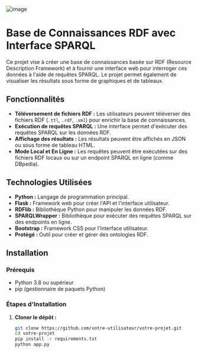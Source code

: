 ![image](https://github.com/user-attachments/assets/a967d9cf-fa68-42bb-ab5d-1120c97eb3c7)
# Base de Connaissances RDF avec Interface SPARQL

Ce projet vise à créer une base de connaissances basée sur RDF (Resource Description Framework) et à fournir une interface web pour interroger ces données à l'aide de requêtes SPARQL. Le projet permet également de visualiser les résultats sous forme de graphiques et de tableaux.

## Fonctionnalités

- **Téléversement de fichiers RDF :** Les utilisateurs peuvent téléverser des fichiers RDF (`.ttl`, `.rdf`, `.xml`) pour enrichir la base de connaissances.
- **Exécution de requêtes SPARQL :** Une interface permet d'exécuter des requêtes SPARQL sur les données RDF.
- **Affichage des résultats :** Les résultats peuvent être affichés en JSON ou sous forme de tableau HTML.
- **Mode Local et En Ligne :** Les requêtes peuvent être exécutées sur des fichiers RDF locaux ou sur un endpoint SPARQL en ligne (comme DBpedia).

## Technologies Utilisées

- **Python :** Langage de programmation principal.
- **Flask :** Framework web pour créer l'API et l'interface utilisateur.
- **RDFlib :** Bibliothèque Python pour manipuler les données RDF.
- **SPARQLWrapper :** Bibliothèque pour exécuter des requêtes SPARQL sur des endpoints en ligne.
- **Bootstrap :** Framework CSS pour l'interface utilisateur.
- **Protégé :** Outil pour créer et gérer des ontologies RDF.

## Installation

### Prérequis

- Python 3.8 ou supérieur
- pip (gestionnaire de paquets Python)

### Étapes d'Installation

1. **Cloner le dépôt :**
   ```bash
   git clone https://github.com/votre-utilisateur/votre-projet.git
   cd votre-projet
   pip install -r requirements.txt
   python app.py
